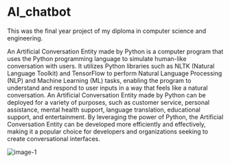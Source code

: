 # AI_chatbot
This was the final year project of my diploma in computer science and engineering.
<br>
<p>An Artificial Conversation Entity made by Python is a computer program that uses the Python programming language to simulate human-like conversation with users. It utilizes Python libraries such as NLTK (Natural Language Toolkit) and TensorFlow to perform Natural Language Processing (NLP) and Machine Learning (ML) tasks, enabling the program to understand and respond to user inputs in a way that feels like a natural conversation. An Artificial Conversation Entity made by Python can be deployed for a variety of purposes, such as customer service, personal assistance, mental health support, language translation, educational support, and entertainment. By leveraging the power of Python, the Artificial Conversation Entity can be developed more efficiently and effectively, making it a popular choice for developers and organizations seeking to create conversational interfaces.</p>

![image-1](https://github.com/ShounakDighe/AI_chatbot/assets/134581350/c15a9a6f-c213-48d0-b109-bce9baf4a7dd)
